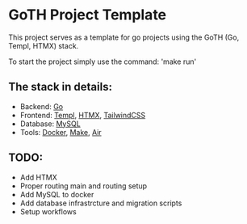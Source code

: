 # GoTH Project Template

This project serves as a template for go projects using the GoTH (Go, Templ, HTMX) stack.

To start the project simply use the command: 'make run'

## The stack in details:
- Backend: [Go](https://go.dev/)
- Frontend: [Templ](https://templ.guide/), [HTMX](https://htmx.org/), [TailwindCSS](https://tailwindcss.com/)
- Database: [MySQL](https://www.mysql.com/)
- Tools: [Docker](https://www.docker.com/), [Make](https://makefiletutorial.com/), [Air](https://github.com/air-verse/air)

## TODO:
- Add HTMX
- Proper routing main and routing setup
- Add MySQL to docker
- Add database infrastrcture and migration scripts
- Setup workflows